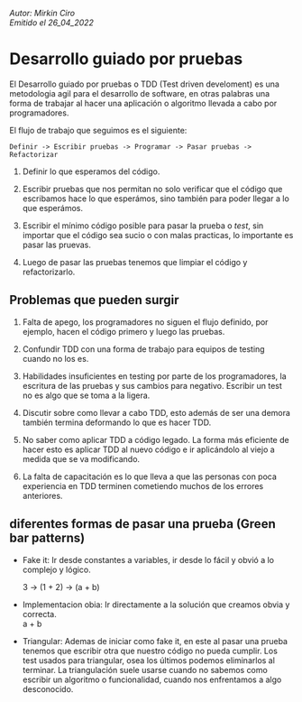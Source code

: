 *Autor: Mirkin Ciro* <br>
*Emitido el 26_04_2022*

# Desarrollo guiado por pruebas

El Desarrollo guiado por pruebas o TDD (Test driven develoment) es una metodologia agil para el desarrollo de software, en otras palabras una forma de trabajar al hacer una aplicación o algoritmo llevada a cabo por programadores.

El flujo de trabajo que seguimos es el siguiente:

	Definir -> Escribir pruebas -> Programar -> Pasar pruebas -> Refactorizar

1. Definir lo que esperamos del código.

2. Escribir pruebas que nos permitan no solo verificar que el código que escribamos hace lo que esperámos, sino también para poder llegar a lo que esperámos.

3. Escribir el mínimo código posible para pasar la prueba o *test*, sin importar que el código sea sucio o con malas practicas, lo importante es pasar las pruevas.

4. Luego de pasar las pruebas tenemos que limpiar el código y refactorizarlo.


## Problemas que pueden surgir

1. Falta de apego, los programadores no siguen el flujo definido, por ejemplo, hacen el código primero y luego las pruebas.

2. Confundir TDD con una forma de trabajo para equipos de testing cuando no los es.

3. Habilidades insuficientes en testing por parte de los programadores, la escritura de las pruebas y sus cambios para negativo. Escribir un test no es algo que se toma a la ligera.

4. Discutir sobre como llevar a cabo TDD, esto además de ser una demora también termina deformando lo que es hacer TDD.

5. No saber como aplicar TDD a código legado. La forma más eficiente de hacer esto es aplicar TDD al nuevo código e ir aplicándolo al viejo a medida que se va modificando.

6. La falta de capacitación es lo que lleva a que las personas con poca experiencia en TDD terminen cometiendo muchos de los errores anteriores.

## diferentes formas de pasar una prueba (Green bar patterns)

* Fake it: Ir desde constantes a variables, ir desde lo fácil y obvió a lo complejo y lógico. <br>

	3 -> (1 + 2) -> (a + b)

* Implementacion obia: Ir directamente a la solución que creamos obvia y correcta. <br/>
	a + b

* Triangular: Ademas de iniciar como fake it, en este al pasar una prueba tenemos que escribir otra que nuestro código no pueda cumplir. 
Los test usados para triangular, osea los últimos podemos eliminarlos al terminar. 
La triangulación suele usarse cuando no sabemos como escribir un algoritmo o funcionalidad, cuando nos enfrentamos a algo desconocido.

